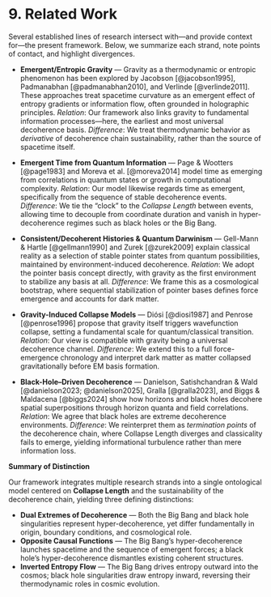 # 9. Related Work

Several established lines of research intersect with—and provide context for—the present framework.
Below, we summarize each strand, note points of contact, and highlight divergences.

- **Emergent/Entropic Gravity** — Gravity as a thermodynamic or entropic phenomenon has been explored by Jacobson [@jacobson1995], Padmanabhan [@padmanabhan2010], and Verlinde [@verlinde2011].
  These approaches treat spacetime curvature as an emergent effect of entropy gradients or information flow, often grounded in holographic principles.
  *Relation*: Our framework also links gravity to fundamental information processes—here, the earliest and most universal decoherence basis.
  *Difference*: We treat thermodynamic behavior as *derivative* of decoherence chain sustainability, rather than the source of spacetime itself.

- **Emergent Time from Quantum Information** — Page & Wootters [@page1983] and Moreva et al. [@moreva2014] model time as emerging from correlations in quantum states or growth in computational complexity.
  *Relation*: Our model likewise regards time as emergent, specifically from the sequence of stable decoherence events.
  *Difference*: We tie the “clock” to the *Collapse Length* between events, allowing time to decouple from coordinate duration and vanish in hyper-decoherence regimes such as black holes or the Big Bang.

- **Consistent/Decoherent Histories & Quantum Darwinism** — Gell-Mann & Hartle [@gellmann1990] and Zurek [@zurek2009] explain classical reality as a selection of stable pointer states from quantum possibilities, maintained by environment-induced decoherence.
  *Relation*: We adopt the pointer basis concept directly, with gravity as the first environment to stabilize any basis at all.
  *Difference*: We frame this as a cosmological bootstrap, where sequential stabilization of pointer bases defines force emergence and accounts for dark matter.

- **Gravity-Induced Collapse Models** — Diósi [@diosi1987] and Penrose [@penrose1996] propose that gravity itself triggers wavefunction collapse, setting a fundamental scale for quantum/classical transition.
  *Relation*: Our view is compatible with gravity being a universal decoherence channel.
  *Difference*: We extend this to a full force-emergence chronology and interpret dark matter as matter collapsed gravitationally before EM basis formation.

- **Black-Hole–Driven Decoherence** — Danielson, Satishchandran & Wald [@danielson2023; @danielson2025], Gralla [@gralla2023], and Biggs & Maldacena [@biggs2024] show how horizons and black holes decohere spatial superpositions through horizon quanta and field correlations.
  *Relation*: We agree that black holes are extreme decoherence environments.
  *Difference*: We reinterpret them as *termination points* of the decoherence chain, where Collapse Length diverges and classicality fails to emerge, yielding informational turbulence rather than mere information loss.

**Summary of Distinction**

Our framework integrates multiple research strands into a single ontological model centered on **Collapse Length** and the sustainability of the decoherence chain, yielding three defining distinctions:

- **Dual Extremes of Decoherence** — Both the Big Bang and black hole singularities represent hyper-decoherence, yet differ fundamentally in origin, boundary conditions, and cosmological role.
- **Opposite Causal Functions** — The Big Bang’s hyper-decoherence launches spacetime and the sequence of emergent forces; a black hole’s hyper-decoherence dismantles existing coherent structures.
- **Inverted Entropy Flow** — The Big Bang drives entropy outward into the cosmos; black hole singularities draw entropy inward, reversing their thermodynamic roles in cosmic evolution.
